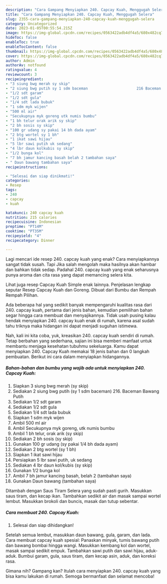 ```yaml
---
description: "Cara Gampang Menyiapkan 240. Capcay Kuah, Menggugah Selera"
title: "Cara Gampang Menyiapkan 240. Capcay Kuah, Menggugah Selera"
slug: 2355-cara-gampang-menyiapkan-240-capcay-kuah-menggugah-selera
category: Uncategorized
date: 2023-01-05T00:55:54.215Z
image: https://img-global.cpcdn.com/recipes/0563422adb4df4a5/680x482cq70/240-capcay-kuah-foto-resep-utama.jpg
hideToc: false
enableToc: true
enableTocContent: false
thumbnail: https://img-global.cpcdn.com/recipes/0563422adb4df4a5/680x482cq70/240-capcay-kuah-foto-resep-utama.jpg
cover: https://img-global.cpcdn.com/recipes/0563422adb4df4a5/680x482cq70/240-capcay-kuah-foto-resep-utama.jpg
author: Admin
authorAv: notfound
ratingvalue: 4
reviewcount: 3
recipeingredient:
- "3 siung bwg merah sy skip"
- "2 siung bwg putih sy 1 sdm baceman                      216 Baceman Bawang Putih"
- "1/2 sdt garam"
- "1/2 sdt gula"
- "1/4 sdt lada bubuk"
- "1 sdm myk wijen"
- "500 ml air"
- "Secukupnya myk goreng utk numis bumbu"
- "1 bh telur orak arik sy skip"
- "2 bh sosis sy skip"
- "100 gr udang sy pakai 14 bh dada ayam"
- "2 btg wortel sy 1 bh"
- "1 ikat sawi hijau"
- "5 lbr sawi putih uk sedang"
- "4 lbr daun kolkubis sy skip"
- "1/2 bunga kol"
- "7 bh jamur kancing basah belah 2 tambahan saya"
- " Daun bawang tambahan saya"
recipeinstructions:

- "Selesai dan siap dinikmati!"
categories:
- Resep
tags:
- 240
- capcay
- kuah

katakunci: 240 capcay kuah 
nutrition: 215 calories
recipecuisine: Indonesian
preptime: "PT14M"
cooktime: "PT35M"
recipeyield: "4"
recipecategory: Dinner

---
```



Lagi mencari ide resep 240. capcay kuah yang enak? Cara menyiapkannya sangat tidak susah. Tapi Jika salah mengolah maka hasilnya akan hambar dan bahkan tidak sedap. Padahal 240. capcay kuah yang enak seharusnya punya aroma dan cita rasa yang dapat memancing selera kita.


Lihat juga resep Capcay Kuah Simple enak lainnya. Penjelasan lengkap seputar Resep Capcay Kuah dan Goreng. Dibuat dari Bumbu dan Rempah Rempah Pilihan.

Ada beberapa hal yang sedikit banyak mempengaruhi kualitas rasa dari 240. capcay kuah, pertama dari jenis bahan, kemudian pemilihan bahan segar hingga cara membuat dan menyajikannya. Tidak usah pusing kalau hendak menyiapkan 240. capcay kuah enak di rumah, karena asal sudah tahu triknya maka hidangan ini dapat menjadi suguhan istimewa.


Nah, kali ini kita coba, yuk, kreasikan 240. capcay kuah sendiri di rumah. Tetap berbahan yang sederhana, sajian ini bisa memberi manfaat untuk membantu menjaga kesehatan tubuhmu sekeluarga. Kamu dapat menyiapkan 240. Capcay Kuah memakai 18 jenis bahan dan 0 langkah pembuatan. Berikut ini cara dalam menyiapkan hidangannya.

<!--inarticleads1-->

##### Bahan-bahan dan bumbu yang wajib ada untuk menyiapkan 240. Capcay Kuah:

1. Siapkan 3 siung bwg merah (sy skip)
1. Sediakan 2 siung bwg putih (sy 1 sdm baceman)                      216. Baceman Bawang Putih
1. Sediakan 1/2 sdt garam
1. Sediakan 1/2 sdt gula
1. Sediakan 1/4 sdt lada bubuk
1. Siapkan 1 sdm myk wijen
1. Ambil 500 ml air
1. Ambil Secukupnya myk goreng, utk numis bumbu
1. Ambil 1 bh telur, orak arik (sy skip)
1. Sediakan 2 bh sosis (sy skip)
1. Gunakan 100 gr udang (sy pakai 1/4 bh dada ayam)
1. Sediakan 2 btg wortel (sy 1 bh)
1. Siapkan 1 ikat sawi hijau
1. Persiapkan 5 lbr sawi putih, uk sedang
1. Sediakan 4 lbr daun kol/kubis (sy skip)
1. Gunakan 1/2 bunga kol
1. Ambil 7 bh jamur kancing basah, belah 2 (tambahan saya)
1. Gunakan  Daun bawang (tambahan saya)


Ditambah dengan Saus Tiram Selera yang sudah pasti gurih. Masukkan saus tiram, dan kecap ikan. Tambahkan sedikit air dan masak sampai wortel lembut. Masukkan brokoli dan buncis, masak dan tutup sebentar. 

<!--inarticleads2-->

##### Cara membuat 240. Capcay Kuah:


1. Selesai dan siap dihidangkan!

Setelah semua lembut, masukkan daun bawang, gula, garam, dan lada. Cara membuat capcay kuah spesial: Panaskan minyak, tumis bawang putih dan bawang bombai hingga wangi. Masukkan kembang kol dan wortel, masak sampai sedikit empuk. Tambahkan sawi putih dan sawi hijau, aduk-aduk. Bumbui garam, gula, saus tiram, dam kecap asin, aduk, dan koreksi rasa. 

Gimana nih? Gampang kan? Itulah cara menyiapkan 240. capcay kuah yang bisa kamu lakukan di rumah. Semoga bermanfaat dan selamat mencoba!
